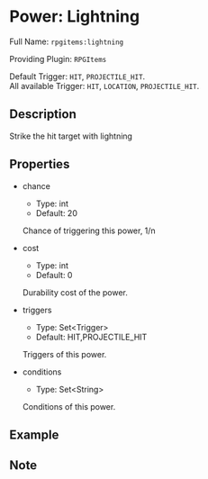 # Power: Lightning

<!-- This file is generated ingame by `/rpgitem gen-wiki`. -->
<!-- Please only edit between "beginCustomXXXX" and "endCustomXXXX".  -->
<!-- If you want to edit description of this power or property, -->
<!-- please edit corresponding section in "resources/lang/en_US.yml" -->

Full Name: `rpgitems:lightning`

Providing Plugin: `RPGItems`

Default Trigger: `HIT`, `PROJECTILE_HIT`.  
All available Trigger: `HIT`, `LOCATION`, `PROJECTILE_HIT`.

<!-- beginCustomHeader -->
<!-- endCustomHeader -->

## Description

Strike the hit target with lightning
<!-- beginCustomDescription -->
<!-- endCustomDescription -->

## Properties

* chance

  * Type: int
  * Default: 20

  Chance of triggering this power, 1/n

* cost

  * Type: int
  * Default: 0

  Durability cost of the power.

* triggers

  * Type: Set&lt;Trigger&gt;
  * Default: HIT,PROJECTILE_HIT

  Triggers of this power.

* conditions

  * Type: Set&lt;String&gt;

  Conditions of this power.

<!-- beginCustomProperties -->
<!-- endCustomProperties -->

## Example

<!-- beginCustomExample -->
<!-- endCustomExample -->

## Note

<!-- beginCustomNote -->
<!-- endCustomNote -->